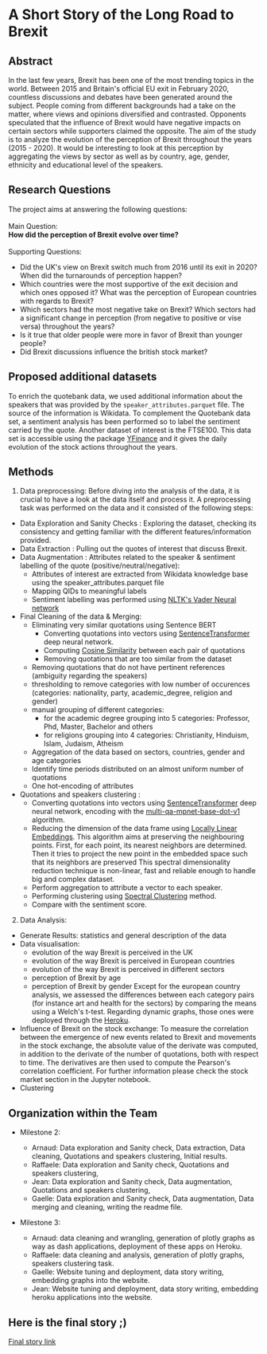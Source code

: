 # A Short Story of the Long Road to Brexit

## Abstract
In the last few years, Brexit has been one of the most trending topics in the world. Between 2015 and Britain's official EU exit in February 2020, countless discussions and debates have been generated around the subject. People coming from different backgrounds had a take on the matter, where views and opinions diversified and contrasted. Opponents speculated that the influence of Brexit would have negative impacts on certain sectors while supporters claimed the opposite. The aim of the study is to analyze the evolution of the perception of Brexit throughout the years (2015 - 2020). It would be interesting to look at this perception by aggregating the views by sector as well as by country, age, gender, ethnicity and educational level of the speakers. 

## Research Questions
The project aims at answering the following questions: 
<br/>
<br/>
Main Question:
<br/>
**How did the perception of Brexit evolve over time?** 
<br/>
<br/>
Supporting Questions:
<br/>
- Did the UK's view on Brexit switch much from 2016 until its exit in 2020? When did the turnarounds of perception happen?
- Which countries were the most supportive of the exit decision and which ones opposed it? What was the perception of European countries with regards to Brexit?
- Which sectors had the most negative take on Brexit? Which sectors had a significant change in perception (from negative to positive or vise versa) throughout the years?
- Is it true that older people were more in favor of Brexit than younger people?
- Did Brexit discussions influence the british stock market?

## Proposed additional datasets 
To enrich the quotebank data, we used additional information about the speakers that was provided by the `speaker_attributes.parquet` file. The source of the information is Wikidata. To complement the Quotebank data set, a sentiment analysis has been performed so to label the sentiment carried by the quote. Another dataset of interest is the FTSE100. This data set is accessible using the package [YFinance](https://pypi.org/project/yfinance/) and it gives the daily evolution of the stock actions throughout the years. 

## Methods
1. Data preprocessing: 
Before diving into the analysis of the data, it is crucial to have a look at the data itself and process it. A preprocessing task was performed on the data and it consisted of the following steps:
 - Data Exploration and Sanity Checks : Exploring the dataset, checking its consistency and getting familiar with the different features/information provided.
 - Data Extraction : Pulling out the quotes of interest that discuss Brexit.
 - Data Augmentation : Attributes related to the speaker & sentiment labelling of the quote (positive/neutral/negative):
     - Attributes of interest are extracted from Wikidata knowledge base using the speaker_attributes.parquet file
     - Mapping QIDs to meaningful labels
     - Sentiment labelling was performed using [NLTK's Vader Neural network](https://www.nltk.org/_modules/nltk/sentiment/vader.html) 
 - Final Cleaning of the data & Merging:
   - Eliminating very similar quotations using Sentence BERT 
       - Converting quotations into vectors using [SentenceTransformer](https://www.sbert.net/docs/usage/semantic_textual_similarity.html) deep neural network.
       - Computing [Cosine Similarity](https://en.wikipedia.org/wiki/Cosine_similarity) between each pair of quotations
       - Removing quotations that are too similar from the dataset
   - Removing quotations that do not have pertinent references (ambiguity regarding the speakers)
   - thresholding to remove categories with low number of occurences (categories: nationality, party, academic_degree, religion and gender)
   - manual grouping of different categories:
      - for the academic degree grouping into 5 categories: Professor, Phd, Master, Bachelor and 		  others
      - for religions grouping into 4 categories: Christianity, Hinduism, Islam, Judaism, Atheism
   - Aggregation of the data based on sectors, countries, gender and age categories
   - Identify time periods distributed on an almost uniform number of quotations
   - One hot-encoding of attributes
 - Quotations and speakers clustering :
   - Converting quotations into vectors using [SentenceTransformer](https://www.sbert.net/docs/usage/semantic_textual_similarity.html) deep neural network, encoding with the [multi-qa-mpnet-base-dot-v1](https://huggingface.co/sentence-transformers/multi-qa-mpnet-base-dot-v1) algorithm.
   - Reducing the dimension of the data frame using [Locally Linear Embeddings](https://scikit-learn.org/stable/modules/generated/sklearn.manifold.LocallyLinearEmbedding.html#sklearn.manifold.LocallyLinearEmbedding). This algorithm aims at preserving the neighbouring points. First, for each point, its nearest neighbors are determined. Then it tries to project the new point in the embedded space such that its neighbors are preserved
This spectral dimensionality reduction technique is non-linear, fast and reliable enough to handle big and complex dataset.
   - Perform aggregation to attribute a vector to each speaker.
   - Performing clustering using [Spectral Clustering](https://scikit-learn.org/stable/modules/generated/sklearn.cluster.SpectralClustering.html#sklearn.cluster.SpectralClustering) method.
   - Compare with the sentiment score.

2. Data Analysis:
- Generate Results: statistics and general description of the data
- Data visualisation:
    - evolution of the way Brexit is perceived in the UK 
    - evolution of the way Brexit is perceived in European countries
    - evolution of the way Brexit is perceived in different sectors 
    - perception of Brexit by age 
    - perception of Brexit by gender 
Except for the european country analysis, we assessed the differences between each category pairs (for instance art and health for the sectors) by comparing the means using a Welch's t-test. 
Regarding dynamic graphs, those ones were deployed through the [Heroku](#https://www.heroku.com/home).
- Influence of Brexit on the stock exchange: To measure the correlation between the emergence of new events related to Brexit and movements in the stock exchange, the absolute value of the derivate was computed, in addition to the derivate of the number of quotations, both with respect to time. The derivatives are then used to compute the Pearson's correlation coefficient. For further information please check the stock market section in the Jupyter notebook.
- Clustering 

## Organization within the Team
- Milestone 2:
    - Arnaud: Data exploration and Sanity check, Data extraction, Data cleaning, Quotations and speakers clustering, Initial results.
    - Raffaele: Data exploration and Sanity check, Quotations and speakers clustering, 
    - Jean: Data exploration and Sanity check, Data augmentation, Quotations and speakers clustering, 
    - Gaelle: Data exploration and Sanity check, Data augmentation, Data merging and cleaning, writing the readme file.
    
- Milestone 3:
    - Arnaud: data cleaning and wrangling, generation of plotly graphs as way as dash applications, deployment of these apps on Heroku.
    - Raffaele: data cleaning and analysis, generation of plotly graphs, speakers clustering task.
    - Gaelle: Website tuning and deployment, data story writing, embedding graphs into the website.
    - Jean: Website tuning and deployment, data story writing, embedding heroku applications into the website.

## Here is the final story ;)

[Final story link](https://jeannafta.github.io/brexit_story/#Limitations)